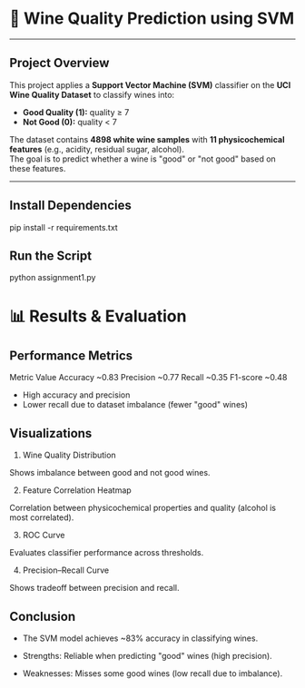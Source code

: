 # 🍷 Wine Quality Prediction using SVM  
---

##  Project Overview
This project applies a **Support Vector Machine (SVM)** classifier on the **UCI Wine Quality Dataset** to classify wines into:  
- **Good Quality (1):** quality ≥ 7  
- **Not Good (0):** quality < 7  

The dataset contains **4898 white wine samples** with **11 physicochemical features** (e.g., acidity, residual sugar, alcohol).  
The goal is to predict whether a wine is "good" or "not good" based on these features.  

---

##  Install Dependencies
pip install -r requirements.txt

## Run the Script
python assignment1.py

# 📊 Results & Evaluation
## Performance Metrics
Metric	      Value
Accuracy   	  ~0.83
Precision	  ~0.77
Recall	      ~0.35
F1-score	  ~0.48

* High accuracy and precision
* Lower recall due to dataset imbalance (fewer "good" wines)

## Visualizations
1. Wine Quality Distribution

Shows imbalance between good and not good wines.


2. Feature Correlation Heatmap

Correlation between physicochemical properties and quality (alcohol is most correlated).


3. ROC Curve

Evaluates classifier performance across thresholds.


4. Precision–Recall Curve

Shows tradeoff between precision and recall.

## Conclusion

* The SVM model achieves ~83% accuracy in classifying wines.

* Strengths: Reliable when predicting "good" wines (high precision).

* Weaknesses: Misses some good wines (low recall due to imbalance).
